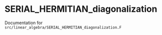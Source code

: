 # SERIAL_HERMITIAN_diagonalization

Documentation for `src/linear_algebra/SERIAL_HERMITIAN_diagonalization.F`
